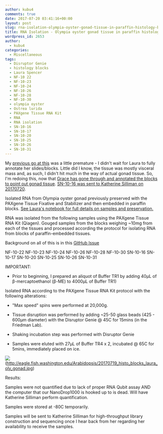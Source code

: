 ```yaml
---
author: kubu4
comments: true
date: 2017-07-20 03:41:16+00:00
layout: post
slug: rna-isolation-olympia-oyster-gonad-tissue-in-paraffin-histology-blocks-2
title: RNA Isolation - Olympia oyster gonad tissue in paraffin histology blocks
wordpress_id: 2653
author:
  - kubu4
categories:
  - Miscellaneous
tags:
  - Disruptor Genie
  - histology blocks
  - Laura Spencer
  - NF-10 22
  - NF-10-23
  - NF-10-24
  - NF-10-26
  - NF-10-28
  - NF-10-30
  - olympia oyster
  - Ostrea lurida
  - PAXgene Tissue RNA Kit
  - RNA
  - RNA isolation
  - SN-10-16
  - SN-10-17
  - SN-10-20
  - SN-10-25
  - SN-10-26
  - SN-10-31
---
```


My [previous go at this](https://robertslab.github.io/sams-notebook/2017-07-10-rna-isolation-olympia-oyster-gonad-tissue-in-paraffin-histology-blocks.html) was a little premature - I didn't wait for Laura to fully annotate her slides/blocks. Little did I know, the tissue was mostly visceral mass and, as such, I didn't hit much in the way of actual gonad tissue. So, I'm redoing this, now that [Grace has gone through and annotated the blocks to point out gonad tissue](https://genefish.wordpress.com/2017/07/12/graces-notebook-july-12-2017/). [SN-10-16 was sent to Katherine Silliman on 20170720]().

Isolated RNA from Olympia oyster gonad previously preserved with the PAXgene Tissue Fixative and Stabilizer and then embedded in paraffin blocks. [See Laura's notebook for full details on samples and preservation.](https://laurahspencer.github.io/LabNotebook/Prepping-Histology-Samples/)



RNA was isolated from the following samples using the PAXgene Tissue RNA Kit (Qiagen). Gouged samples from the blocks weighing ~10mg from each of the tissues and processed according the protocol for isolating RNA from blocks of paraffin-embedded tissues.

Background on all of this is in this [GitHub Issue](https://github.com/sr320/LabDocs/issues/648#issuecomment-313792588)

NF-10-22
NF-10-23
NF-10-24
NF-10-26
NF-10-28
NF-10-30
SN-10-16
SN-10-17
SN-10-20
SN-10-25
SN-10-26
SN-10-31

IMPORTANT:




    
  * Prior to beginning, I prepared an aliquot of Buffer TR1 by adding 40μL of β-mercaptoethanol (β-ME) to 4000μL of Buffer TR1)



Isolated RNA according to the PAXgene Tissue RNA Kit protocol with the following alterations:


    
  * "Max speed" spins were performed at 20,000g.

    
  * Tissue disruption was performed by adding ~25-50 glass beads (425 - 600μm diameter) with the Disruptor Genie @ 45C for 15mins (in the Friedman Lab).

    
  * Shaking incubation step was performed with Disruptor Genie

    
  * Samples were eluted with 27μL of Buffer TR4 x 2, incubated @ 65C for 5mins, immediately placed on ice.



![](https://eagle.fish.washington.edu/Arabidopsis/20170719_histo_blocks_laura_oly_gonad.jpg)(http://eagle.fish.washington.edu/Arabidopsis/20170719_histo_blocks_laura_oly_gonad.jpg)



Results:

Samples were not quantified due to lack of proper RNA Qubit assay AND the computer that our NanoDrop1000 is hooked up to is dead. Will have Katherine Silliman perform quantification.

Samples were stored at -80C temporarily.

Samples will be sent to Katherine Silliman for high-throughput library construction and sequencing once I hear back from her regarding her availability to receive the samples.
